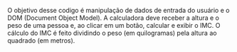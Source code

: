 O objetivo desse codigo é  manipulação de dados de entrada do usuário e o DOM (Document Object Model).
 A calculadora deve receber a altura e o peso de uma pessoa e, ao clicar em um botão, calcular e exibir o IMC.
 O cálculo do IMC é feito dividindo o peso (em quilogramas) pela altura ao quadrado (em metros).
